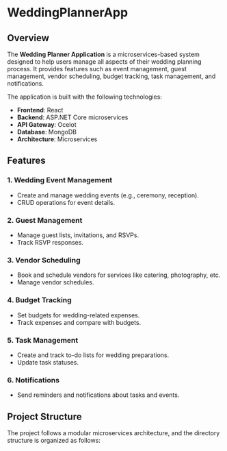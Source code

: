 # WeddingPlannerApp

## Overview
The **Wedding Planner Application** is a microservices-based system designed to help users manage all aspects of their wedding planning process. It provides features such as event management, guest management, vendor scheduling, budget tracking, task management, and notifications.

The application is built with the following technologies:
- **Frontend**: React
- **Backend**: ASP.NET Core microservices
- **API Gateway**: Ocelot
- **Database**: MongoDB
- **Architecture**: Microservices

## Features
### 1. **Wedding Event Management**
- Create and manage wedding events (e.g., ceremony, reception).
- CRUD operations for event details.

### 2. **Guest Management**
- Manage guest lists, invitations, and RSVPs.
- Track RSVP responses.

### 3. **Vendor Scheduling**
- Book and schedule vendors for services like catering, photography, etc.
- Manage vendor schedules.

### 4. **Budget Tracking**
- Set budgets for wedding-related expenses.
- Track expenses and compare with budgets.

### 5. **Task Management**
- Create and track to-do lists for wedding preparations.
- Update task statuses.

### 6. **Notifications**
- Send reminders and notifications about tasks and events.

## Project Structure
The project follows a modular microservices architecture, and the directory structure is organized as follows:



